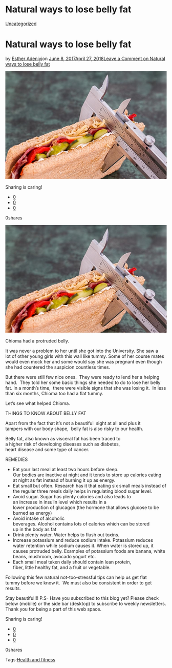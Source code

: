 # Natural ways to lose belly fat

[Uncategorized](https://estheradeniyi.com/category/uncategorized/)
# Natural ways to lose belly fat

by [Esther Adeniyi](https://estheradeniyi.com/author/esther-adeniyi/)on [June 8, 2017April 27, 2018](https://estheradeniyi.com/natural-ways-to-lose-belly-fa/)[Leave a Comment on Natural ways to lose belly fat](https://estheradeniyi.com/natural-ways-to-lose-belly-fa/#respond)

![](images/diet-695723__480.jpg)

Sharing is caring!

- [0](https://www.facebook.com/sharer/sharer.php?u=https%3A%2F%2Festheradeniyi.com%2Fnatural-ways-to-lose-belly-fa%2F&amp;t=Natural%20ways%20to%20lose%20belly%20fat)
- [0](https://twitter.com/intent/tweet?text=Natural%20ways%20to%20lose%20belly%20fat&amp;url=https%3A%2F%2Festheradeniyi.com%2Fnatural-ways-to-lose-belly-fa%2F)
- [0](#)

0shares

[![](images/diet-695723__480.jpg)](images/diet-695723__480.jpg)

 Chioma had a&#xA0;protruded belly.

 It was never a&#xA0;problem to her&#xA0;until she got&#xA0;into&#xA0;the University.&#xA0;She saw a lot&#xA0;of&#xA0;other young&#xA0;girls with this wall like tummy. Some&#xA0;of her&#xA0;course mates would even mock her and some&#xA0;would&#xA0;say she&#xA0;was&#xA0;pregnant even&#xA0;though she had countered&#xA0;the&#xA0;suspicion countless times.

 But there&#xA0;were&#xA0;still few nice ones. &#xA0;They&#xA0;were&#xA0;ready&#xA0;to lend her a helping hand. &#xA0;They&#xA0;told her some basic&#xA0;things&#xA0;she&#xA0;needed&#xA0;to&#xA0;do to lose her belly fat. In a&#xA0;month&#x2019;s time, &#xA0;there were&#xA0;visible&#xA0;signs&#xA0;that&#xA0;she&#xA0;was&#xA0;losing it. &#xA0;In&#xA0;less than&#xA0;six months,&#xA0;Chioma too had a flat tummy.&#xA0;

 Let&#x2019;s see&#xA0;what helped Chioma.&#xA0;

 THINGS&#xA0;TO KNOW&#xA0;ABOUT&#xA0;BELLY FAT

 Apart&#xA0;from&#xA0;the fact&#xA0;that it&#x2019;s not a beautiful &#xA0;sight at all and plus it tampers&#xA0;with our&#xA0;body shape, &#xA0;belly&#xA0;fat is&#xA0;also&#xA0;risky to our health.

 Belly fat, also&#xA0;known as&#xA0;visceral fat has&#xA0;been traced&#xA0;to a&#xA0;higher&#xA0;risk&#xA0;of&#xA0;developing&#xA0;diseases&#xA0;such as diabetes, heart&#xA0;disease&#xA0;and&#xA0;some&#xA0;type of cancer.&#xA0;

 REMEDIES&#xA0;

- Eat&#xA0;your last meal at&#xA0;least&#xA0;two&#xA0;hours&#xA0;before sleep. Our&#xA0;bodies&#xA0;are&#xA0;inactive at&#xA0;night&#xA0;and&#xA0;it&#xA0;tends&#xA0;to store up&#xA0;calories&#xA0;eating at&#xA0;night as fat&#xA0;instead&#xA0;of&#xA0;burning it up as energy.&#xA0;
- Eat&#xA0;small but often.&#xA0;Research&#xA0;has it that eating six&#xA0;small&#xA0;meals instead of the regular three meals daily helps in&#xA0;regulating&#xA0;blood&#xA0;sugar level.&#xA0;
- Avoid sugar.&#xA0;Sugar has&#xA0;plenty&#xA0;calories&#xA0;and also leads&#xA0;to an&#xA0;increase&#xA0;in&#xA0;insulin&#xA0;level&#xA0;which&#xA0;results&#xA0;in a lower&#xA0;production&#xA0;of&#xA0;glucagon (the&#xA0;hormone that allows glucose to be burned as energy)
- Avoid intake&#xA0;of&#xA0;alcoholic beverages.&#xA0;Alcohol&#xA0;contains&#xA0;lots&#xA0;of&#xA0;calories&#xA0;which can&#xA0;be&#xA0;stored up&#xA0;in&#xA0;the&#xA0;body as fat
- Drink&#xA0;plenty water. Water helps&#xA0;to&#xA0;flush&#xA0;out toxins.&#xA0;
- Increase&#xA0;potassium&#xA0;and&#xA0;reduce&#xA0;sodium intake.&#xA0;Potassium reduces water&#xA0;retention&#xA0;while&#xA0;sodium causes it.&#xA0;When water is stored up, it causes&#xA0;protruded belly.&#xA0;Examples&#xA0;of&#xA0;potassium&#xA0;foods are banana,&#xA0;white beans, mushroom,&#xA0;avocado&#xA0;yogurt etc.&#xA0;
- Each&#xA0;small meal taken&#xA0;daily&#xA0;should&#xA0;contain lean protein, fiber,&#xA0;little&#xA0;healthy fat,&#xA0;and a&#xA0;fruit or vegetable.&#xA0;

 Following&#xA0;this few&#xA0;natural not-too-stressful tips can&#xA0;help us get flat tummy&#xA0;before we know it. &#xA0;We must also&#xA0;be&#xA0;consistent in&#xA0;order&#xA0;to&#xA0;get results.&#xA0;

 Stay beautiful!!!
P.S- Have you subscribed to this blog yet? Please check below (mobile) or the side bar (desktop) to subscribe to weekly newsletters. Thank you for being a part of this web space.

Sharing is caring!

- [0](https://www.facebook.com/sharer/sharer.php?u=https%3A%2F%2Festheradeniyi.com%2Fnatural-ways-to-lose-belly-fa%2F&amp;t=Natural%20ways%20to%20lose%20belly%20fat)
- [0](https://twitter.com/intent/tweet?text=Natural%20ways%20to%20lose%20belly%20fat&amp;url=https%3A%2F%2Festheradeniyi.com%2Fnatural-ways-to-lose-belly-fa%2F)
- [0](#)

0shares

Tags:[Health and fitness](https://estheradeniyi.com/tag/health-and-fitness/)